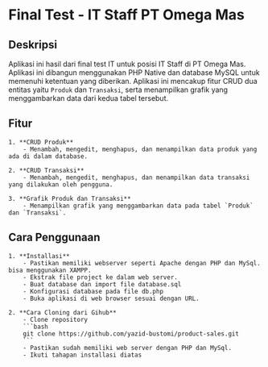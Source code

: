 # Final Test - IT Staff PT Omega Mas

## Deskripsi
Aplikasi ini hasil dari final test IT untuk posisi IT Staff di PT Omega Mas. Aplikasi ini dibangun menggunakan PHP Native dan database MySQL untuk memenuhi ketentuan yang diberikan. Aplikasi ini mencakup fitur CRUD dua entitas yaitu `Produk` dan `Transaksi`, serta menampilkan grafik yang menggambarkan data dari kedua tabel tersebut.

## Fitur

    1. **CRUD Produk**
        - Menambah, mengedit, menghapus, dan menampilkan data produk yang ada di dalam database.

    2. **CRUD Transaksi**
        - Menambah, mengedit, menghapus, dan menampilkan data transaksi yang dilakukan oleh pengguna.

    3. **Grafik Produk dan Transaksi**
        - Menampilkan grafik yang menggambarkan data pada tabel `Produk` dan `Transaksi`.

## Cara Penggunaan

    1. **Installasi**
        - Pastikan memiliki webserver seperti Apache dengan PHP dan MySql. bisa menggunakan XAMPP.
        - Ekstrak file project ke dalam web server.
        - Buat database dan import file database.sql
        - Konfigurasi database pada file db.php
        - Buka aplikasi di web browser sesuai dengan URL.

    2. **Cara Cloning dari Gihub**
        - Clone repository
        ```bash
        git clone https://github.com/yazid-bustomi/product-sales.git
        ```
        - Pastikan sudah memiliki web server dengan PHP dan MySql.
        - Ikuti tahapan installasi diatas

